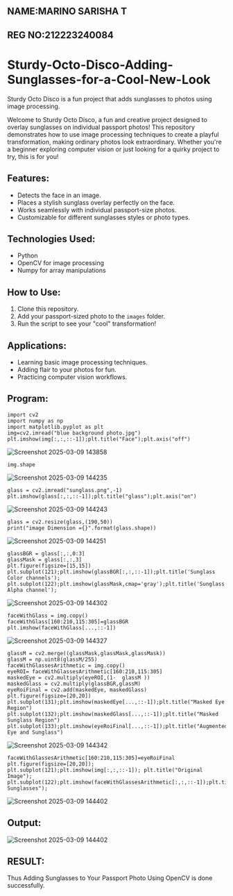 ## NAME:MARINO SARISHA T
## REG NO:212223240084
# Sturdy-Octo-Disco-Adding-Sunglasses-for-a-Cool-New-Look

Sturdy Octo Disco is a fun project that adds sunglasses to photos using image processing.

Welcome to Sturdy Octo Disco, a fun and creative project designed to overlay sunglasses on individual passport photos! This repository demonstrates how to use image processing techniques to create a playful transformation, making ordinary photos look extraordinary. Whether you're a beginner exploring computer vision or just looking for a quirky project to try, this is for you!

## Features:
- Detects the face in an image.
- Places a stylish sunglass overlay perfectly on the face.
- Works seamlessly with individual passport-size photos.
- Customizable for different sunglasses styles or photo types.

## Technologies Used:
- Python
- OpenCV for image processing
- Numpy for array manipulations

## How to Use:
1. Clone this repository.
2. Add your passport-sized photo to the `images` folder.
3. Run the script to see your "cool" transformation!

## Applications:
- Learning basic image processing techniques.
- Adding flair to your photos for fun.
- Practicing computer vision workflows.

## Program:
```
import cv2
import numpy as np
import matplotlib.pyplot as plt
img=cv2.imread("blue background photo.jpg")
plt.imshow(img[:,:,::-1]);plt.title("Face");plt.axis("off")
```
![Screenshot 2025-03-09 143858](https://github.com/user-attachments/assets/7472c078-6bb9-4d5b-984f-8cae7e0f3c83)

```
img.shape
```
![Screenshot 2025-03-09 144235](https://github.com/user-attachments/assets/aaf96ecc-2181-465e-8d21-8c4db2033bf4)

```
glass = cv2.imread("sunglass.png",-1)
plt.imshow(glass[:,:,::-1]);plt.title("glass");plt.axis("on")
```
![Screenshot 2025-03-09 144243](https://github.com/user-attachments/assets/9e130e8c-545e-4b7e-ae24-156d6eff44de)

```
glass = cv2.resize(glass,(190,50))
print("image Dimension ={}".format(glass.shape))
```
![Screenshot 2025-03-09 144251](https://github.com/user-attachments/assets/3beb2061-c28f-40b1-b763-7ae42aff7770)

```
glassBGR = glass[:,:,0:3]
glassMask = glass[:,:,3]
plt.figure(figsize=[15,15])
plt.subplot(121);plt.imshow(glassBGR[:,:,::-1]);plt.title('Sunglass Color channels');
plt.subplot(122);plt.imshow(glassMask,cmap='gray');plt.title('Sunglass Alpha channel');
```
![Screenshot 2025-03-09 144302](https://github.com/user-attachments/assets/ed20a0bd-7d51-4552-be25-6caefcda64ba)

```
faceWithGlass = img.copy()
faceWithGlass[160:210,115:305]=glassBGR
plt.imshow(faceWithGlass[...,::-1])
```
![Screenshot 2025-03-09 144327](https://github.com/user-attachments/assets/102404dd-a481-4a2b-ac54-0501c5b3f630)

```
glassM = cv2.merge((glassMask,glassMask,glassMask))
glassM = np.uint8(glassM/255)
faceWithGlassesArithmetic = img.copy()
eyeROI= faceWithGlassesArithmetic[160:210,115:305]
maskedEye = cv2.multiply(eyeROI,(1-  glassM ))
maskedGlass = cv2.multiply(glassBGR,glassM)
eyeRoiFinal = cv2.add(maskedEye, maskedGlass)
plt.figure(figsize=[20,20])
plt.subplot(131);plt.imshow(maskedEye[...,::-1]);plt.title("Masked Eye Region")
plt.subplot(132);plt.imshow(maskedGlass[...,::-1]);plt.title("Masked Sunglass Region")
plt.subplot(133);plt.imshow(eyeRoiFinal[...,::-1]);plt.title("Augmented Eye and Sunglass")
```
![Screenshot 2025-03-09 144342](https://github.com/user-attachments/assets/4f0bc711-c2a4-48d4-8aa4-0afa4b91ec35)

```
faceWithGlassesArithmetic[160:210,115:305]=eyeRoiFinal
plt.figure(figsize=[20,20]);
plt.subplot(121);plt.imshow(img[:,:,::-1]); plt.title("Original Image");
plt.subplot(122);plt.imshow(faceWithGlassesArithmetic[:,:,::-1]);plt.title("With Sunglasses");
```
![Screenshot 2025-03-09 144402](https://github.com/user-attachments/assets/b4ec131a-cd08-4c9d-bdc9-bfa6c1e9a428)

## Output:
![Screenshot 2025-03-09 144402](https://github.com/user-attachments/assets/9e5f3323-09b4-4cfe-bff2-e2d8ee39700e)

## RESULT:
 Thus Adding Sunglasses to Your Passport Photo Using OpenCV is done successfully.


